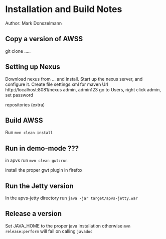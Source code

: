 Installation and Build Notes
============================

Author: Mark Donszelmann

Copy a version of AWSS
----------------------

   git clone .....

Setting up Nexus
----------------

Download nexus from ... and install. Start up the nexus server, and configure it.
Create file settings.xml for maven
Url http://localhost:8081/nexus admin, admin123
go to Users, right click admin, set password

repositories (extra)

Build AWSS
----------

Run `mvn clean install`

Run in demo-mode ???
--------------------

in apvs run `mvn clean gwt:run`

install the proper gwt plugin in firefox



Run the Jetty version
---------------------

   In the apvs-jetty directory run `java -jar target/apvs-jetty.war`

Release a version
-----------------

   Set JAVA_HOME to the proper java installation otherwise `mvn release:perform` will fail on calling `javadoc`


